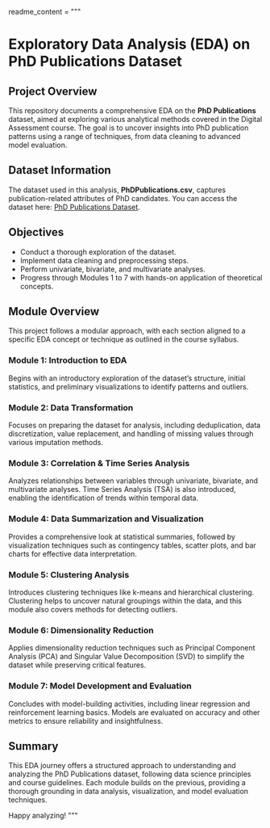 readme_content = """
# Exploratory Data Analysis (EDA) on PhD Publications Dataset

## Project Overview
This repository documents a comprehensive EDA on the **PhD Publications** dataset, aimed at exploring various analytical methods covered in the Digital Assessment course. The goal is to uncover insights into PhD publication patterns using a range of techniques, from data cleaning to advanced model evaluation.

## Dataset Information
The dataset used in this analysis, **PhDPublications.csv**, captures publication-related attributes of PhD candidates. You can access the dataset here: [PhD Publications Dataset](https://github.com/sahith-krishna19/EDA/blob/main/PhDPublications.csv).

## Objectives
- Conduct a thorough exploration of the dataset.
- Implement data cleaning and preprocessing steps.
- Perform univariate, bivariate, and multivariate analyses.
- Progress through Modules 1 to 7 with hands-on application of theoretical concepts.

## Module Overview
This project follows a modular approach, with each section aligned to a specific EDA concept or technique as outlined in the course syllabus.

### Module 1: Introduction to EDA
Begins with an introductory exploration of the dataset’s structure, initial statistics, and preliminary visualizations to identify patterns and outliers.

### Module 2: Data Transformation
Focuses on preparing the dataset for analysis, including deduplication, data discretization, value replacement, and handling of missing values through various imputation methods.

### Module 3: Correlation & Time Series Analysis
Analyzes relationships between variables through univariate, bivariate, and multivariate analyses. Time Series Analysis (TSA) is also introduced, enabling the identification of trends within temporal data.

### Module 4: Data Summarization and Visualization
Provides a comprehensive look at statistical summaries, followed by visualization techniques such as contingency tables, scatter plots, and bar charts for effective data interpretation.

### Module 5: Clustering Analysis
Introduces clustering techniques like k-means and hierarchical clustering. Clustering helps to uncover natural groupings within the data, and this module also covers methods for detecting outliers.

### Module 6: Dimensionality Reduction
Applies dimensionality reduction techniques such as Principal Component Analysis (PCA) and Singular Value Decomposition (SVD) to simplify the dataset while preserving critical features.

### Module 7: Model Development and Evaluation
Concludes with model-building activities, including linear regression and reinforcement learning basics. Models are evaluated on accuracy and other metrics to ensure reliability and insightfulness.

## Summary
This EDA journey offers a structured approach to understanding and analyzing the PhD Publications dataset, following data science principles and course guidelines. Each module builds on the previous, providing a thorough grounding in data analysis, visualization, and model evaluation techniques.

Happy analyzing!
"""
